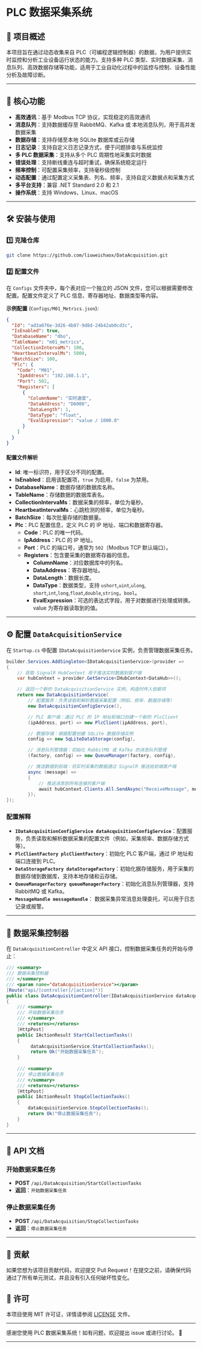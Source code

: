 # PLC 数据采集系统

## 📌 项目概述

本项目旨在通过动态收集来自 PLC（可编程逻辑控制器）的数据，为用户提供实时监控和分析工业设备运行状态的能力。支持多种 PLC 类型、实时数据采集、消息队列、高效数据存储等功能，适用于工业自动化过程中的监控与控制、设备性能分析及故障诊断。

---

## 🚀 核心功能

- **高效通讯**：基于 Modbus TCP 协议，实现稳定的高效通讯
- **消息队列**：支持数据缓存至 RabbitMQ、Kafka 或 本地消息队列，用于高并发数据采集
- **数据存储**：支持存储至本地 SQLite 数据库或云存储
- **日志记录**：支持自定义日志记录方式，便于问题排查与系统监控
- **多 PLC 数据采集**：支持从多个 PLC 周期性地采集实时数据
- **错误处理**：支持断线重连与超时重试，确保系统稳定运行
- **频率控制**：可配置采集频率，支持毫秒级控制
- **动态配置**：通过配置定义采集表、列名、频率，支持自定义数据点和采集方式
- **多平台支持**：兼容 .NET Standard 2.0 和 2.1
- **操作系统**：支持 Windows、Linux、macOS

---

## 🛠️ 安装与使用

### 1️⃣ 克隆仓库

```bash
git clone https://github.com/liuweichaox/DataAcquisition.git
```

### 2️⃣ 配置文件

在 `Configs` 文件夹中，每个表对应一个独立的 JSON 文件，您可以根据需要修改配置。配置文件定义了 PLC 信息、寄存器地址、数据类型等内容。

**示例配置** (`Configs/M01_Metrics.json`):

```json
{
  "Id": "ad3a076e-3d26-4b87-9d8d-24b42ab0cd3c",
  "IsEnabled": true,
  "DatabaseName": "dbo",
  "TableName": "m01_metrics",
  "CollectionIntervaMs": 100,
  "HeartbeatIntervalMs": 5000,
  "BatchSize": 100,
  "Plc": {
    "Code": "M01",
    "IpAddress": "192.168.1.1",
    "Port": 502,
    "Registers": [
      {
        "ColumnName": "实时速度",
        "DataAddress": "D6000",
        "DataLength": 1,
        "DataType": "float",
        "EvalExpression": "value / 1000.0"
      }
    ]
  }
}
```

#### 配置文件解析

- **Id**: 唯一标识符，用于区分不同的配置。
- **IsEnabled**：启用该配置项，`true` 为启用，`false` 为禁用。
- **DatabaseName**：数据存储的数据库名称。
- **TableName**：存储数据的数据库表名。
- **CollectionIntervaMs**：数据采集的频率，单位为毫秒。
- **HeartbeatIntervalMs**：心跳检测的频率，单位为毫秒。
- **BatchSize**：每次批量存储的数据量。
- **Plc**：PLC 配置信息，定义 PLC 的 IP 地址、端口和数据寄存器。
  - **Code**：PLC 的唯一代码。
  - **IpAddress**：PLC 的 IP 地址。
  - **Port**：PLC 的端口号，通常为 `502`（Modbus TCP 默认端口）。
  - **Registers**：包含要采集的数据寄存器的信息。
    - **ColumnName**：对应数据库中的列名。
    - **DataAddress**：寄存器地址。
    - **DataLength**：数据长度。
    - **DataType**：数据类型，支持 `ushort`,`uint`,`ulong`, `short`,`int`,`long`,`float`,`double`,`string`，`bool`。
    - **EvalExpression**：可选的表达式字段，用于对数据进行处理或转换。value 为寄存器读取到的值。

---

## ⚙️ 配置 `DataAcquisitionService`

在 `Startup.cs` 中配置 `IDataAcquisitionService` 实例，负责管理数据采集任务。

```csharp
builder.Services.AddSingleton<IDataAcquisitionService>(provider =>
{
    // 获取 SignalR HubContext 用于推送实时数据到客户端
    var hubContext = provider.GetService<IHubContext<DataHub>>();

    // 返回一个新的 DataAcquisitionService 实例，构造时传入依赖项
    return new DataAcquisitionService(
        // 配置服务：负责读取和解析数据采集配置（例如，频率、数据存储等）
        new DataAcquisitionConfigService(),

        // PLC 客户端：通过 PLC 的 IP 地址和端口创建一个新的 PlcClient
        (ipAddress, port) => new PlcClient(ipAddress, port),

        // 数据存储：根据配置创建 SQLite 数据存储实例
        config => new SqLiteDataStorage(config),

        // 消息队列管理器：初始化 RabbitMQ 或 Kafka 的消息队列管理
        (factory, config) => new QueueManager(factory, config),

        // 推送数据到前端：将实时采集的数据通过 SignalR 推送给前端客户端
        async (message) =>
        {
            // 推送消息到所有连接的客户端
            await hubContext.Clients.All.SendAsync("ReceiveMessage", message);
        });
});
```

### 配置解释

- **`IDataAcquisitionConfigService dataAcquisitionConfigService`**：配置服务，负责读取和解析数据采集的配置文件（例如，采集频率、数据存储方式等）。
- **`PlcClientFactory plcClientFactory`**：初始化 PLC 客户端，通过 IP 地址和端口连接到 PLC。
- **`DataStorageFactory dataStorageFactory`**：初始化据存储服务，用于采集的数据存储到数据库，支持本地存储和云存储。
- **`QueueManagerFactory queueManagerFactory`**：初始化消息队列管理器，支持 RabbitMQ 或 Kafka。
- **`MessageHandle messageHandle`**： 数据采集异常消息处理委托，可以用于日志记录或报警。

---

## 📡 数据采集控制器

在 `DataAcquisitionController` 中定义 API 接口，控制数据采集任务的开始与停止：

```csharp
/// <summary>
/// 数据采集控制器
/// </summary>
/// <param name="dataAcquisitionService"></param>
[Route("api/[controller]/[action]")]
public class DataAcquisitionController(IDataAcquisitionService dataAcquisitionService) : ControllerBase
{
    /// <summary>
    /// 开始数据采集任务
    /// </summary>
    /// <returns></returns>
    [HttpPost]
    public IActionResult StartCollectionTasks()
    {
         dataAcquisitionService.StartCollectionTasks();
         return Ok("开始数据采集任务");
    }
    
    /// <summary>
    /// 停止数据采集任务
    /// </summary>
    /// <returns></returns>
    [HttpPost]
    public IActionResult StopCollectionTasks()
    {
        dataAcquisitionService.StopCollectionTasks();
        return Ok("停止数据采集任务");
    }
}
```

---

## 📑 API 文档

### 开始数据采集任务

- **POST** `/api/DataAcquisition/StartCollectionTasks`
- **返回**：`开始数据采集任务`

### 停止数据采集任务

- **POST** `/api/DataAcquisition/StopCollectionTasks`
- **返回**：`停止数据采集任务`

---

## 🤝 贡献

如果您想为该项目贡献代码，欢迎提交 Pull Request！在提交之前，请确保代码通过了所有单元测试，并且没有引入任何破坏性变化。

## 📄 许可

本项目使用 MIT 许可证，详情请参阅 [LICENSE](LICENSE) 文件。

---

感谢您使用 PLC 数据采集系统！如有问题，欢迎提出 issue 或进行讨论。 🎉

---
